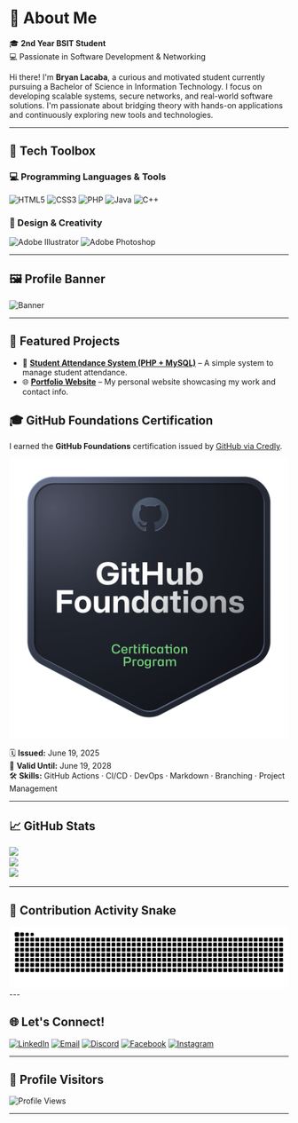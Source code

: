 # 💼 About Me

🎓 **2nd Year BSIT Student**  
💻 Passionate in Software Development & Networking

Hi there! I'm **Bryan Lacaba**, a curious and motivated student currently pursuing a Bachelor of Science in Information Technology. I focus on developing scalable systems, secure networks, and real-world software solutions. I'm passionate about bridging theory with hands-on applications and continuously exploring new tools and technologies.

---

## 🧰 Tech Toolbox

### 💻 Programming Languages & Tools
![HTML5](https://img.shields.io/badge/HTML5-E34F26?style=flat&logo=html5&logoColor=white)
![CSS3](https://img.shields.io/badge/CSS3-1572B6?style=flat&logo=css3&logoColor=white)
![PHP](https://img.shields.io/badge/PHP-777BB4?style=flat&logo=php&logoColor=white)
![Java](https://img.shields.io/badge/Java-ED8B00?style=flat&logo=openjdk&logoColor=white)
![C++](https://img.shields.io/badge/C++-00599C?style=flat&logo=c%2B%2B&logoColor=white)

### 🎨 Design & Creativity
![Adobe Illustrator](https://img.shields.io/badge/Illustrator-FF9A00?style=flat&logo=adobe-illustrator&logoColor=white)
![Adobe Photoshop](https://img.shields.io/badge/Photoshop-31A8FF?style=flat&logo=adobe-photoshop&logoColor=white)

---

## 🖼 Profile Banner

![Banner](https://media1.tenor.com/m/DjFgsyrrHFAAAAAd/code.gif)

---

## 📂 Featured Projects

- 🔐 [**Student Attendance System (PHP + MySQL)**](https://github.com/Lacaba-Bry/student-attendance-system) – A simple system to manage student attendance.
- 🌐 [**Portfolio Website**](https://github.com/Lacaba-Bry/portfolio) – My personal website showcasing my work and contact info.

## 🎓 GitHub Foundations Certification

I earned the **GitHub Foundations** certification issued by [GitHub via Credly](https://www.credly.com/badges/e38f829c-51fd-45d7-b669-862e91610dcf).

![GitHub Foundations Certificate](https://raw.githubusercontent.com/Lacaba-Bry/Lacaba-Bry/main/GitHub_Foundations.png)

🗓️ **Issued:** June 19, 2025  
📅 **Valid Until:** June 19, 2028  
🛠️ **Skills:** GitHub Actions · CI/CD · DevOps · Markdown · Branching · Project Management

---

## 📈 GitHub Stats

![](https://github-readme-stats.vercel.app/api?username=Lacaba-Bry&theme=radical&hide_border=false&show_icons=true)  
![](https://github-readme-streak-stats.herokuapp.com/?user=Lacaba-Bry&theme=radical&hide_border=false)  
![](https://github-readme-stats.vercel.app/api/top-langs/?username=Lacaba-Bry&layout=compact&theme=radical&hide_border=false)

---

## 🐍 Contribution Activity Snake

<picture>
  <source media="(prefers-color-scheme: dark)" srcset="https://raw.githubusercontent.com/Lacaba-Bry/Lacaba-Bry/output/github-contribution-grid-snake.svg" />
  <source media="(prefers-color-scheme: light)" srcset="https://raw.githubusercontent.com/Lacaba-Bry/Lacaba-Bry/output/github-contribution-grid-snake.svg" />
  <img alt="github contribution grid snake animation" src="https://raw.githubusercontent.com/Lacaba-Bry/Lacaba-Bry/output/github-contribution-grid-snake.svg" />
</picture>
---

## 🌐 Let's Connect!

[![LinkedIn](https://img.shields.io/badge/LinkedIn-0077B5.svg?style=flat&logo=linkedin&logoColor=white)](https://linkedin.com/in/Bryan%20Lacaba) [![Email](https://img.shields.io/badge/Email-D14836?style=flat&logo=gmail&logoColor=white)](mailto:bryan.lacaba@cvsu.edu.ph) [![Discord](https://img.shields.io/badge/Discord-7289DA.svg?style=flat&logo=discord&logoColor=white)](https://discord.gg/bruan0548) [![Facebook](https://img.shields.io/badge/Facebook-1877F2?style=flat&logo=facebook&logoColor=white)](https://facebook.com/@bryanlacabaxx) [![Instagram](https://img.shields.io/badge/Instagram-E4405F.svg?style=flat&logo=instagram&logoColor=white)](https://instagram.com/bryanlacabaxx)

---

## 📍 Profile Visitors
![Profile Views](https://img.shields.io/badge/Profile%20Views-★%201K+-blue)


---
